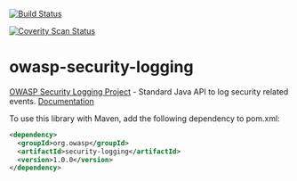 [![Build Status](https://travis-ci.org/javabeanz/owasp-security-logging.svg?branch=master)](https://travis-ci.org/javabeanz/owasp-security-logging)

[![Coverity Scan Status](https://scan.coverity.com/projects/3657/badge.svg)](https://scan.coverity.com/projects/3657)

owasp-security-logging
======================

[OWASP Security Logging Project](https://www.owasp.org/index.php/OWASP_Security_Logging_Project) - Standard Java API to log security related events.  [Documentation](https://github.com/javabeanz/owasp-security-logging/wiki)

To use this library with Maven, add the following dependency to pom.xml: 

```xml
<dependency>
  <groupId>org.owasp</groupId>
  <artifactId>security-logging</artifactId>
  <version>1.0.0</version>
</dependency>
```
